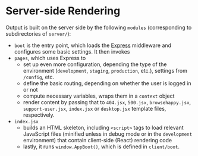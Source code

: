 Server-side Rendering
=====================

Output is built on the server side by the following `modules` (corresponding to subdirectories of `server/`):

* `boot` is the entry point, which loads the [Express](http://expressjs.com/) middleware and configures some basic settings. It then invokes
* `pages`, which uses Express to
  * set up even more configuration, depending the type of the environment (`development`, `staging`, `production`, etc.), settings from `/config`, etc.
  * define the basic routing, depending on whether the user is logged in or not
  * compute necessary variables, wraps them in a `context` object
  * render content by passing that to `404.jsx`, `500.jsx`, `browsehappy.jsx`, `support-user.jsx`, `index.jsx` or `desktop.jsx` template files, respectively.
* `index.jsx`
  * builds an HTML skeleton, including `<script>` tags to load relevant JavaScript files (minified unless in debug mode or in the `development` environment) that contain client-side (React) rendering code
  * lastly, it runs `window.AppBoot()`, which is defined in  `client/boot`.

